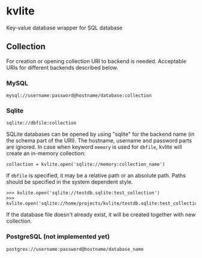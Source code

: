 # kvlite

Key-value database wrapper for SQL database

## Collection

For creation or opening collection URI to backend is needed. Acceptable URIs for different backends described below.

### MySQL

```
mysql://username:password@hostname/database:collection
```

### Sqlite

```
sqlite://dbfile:collection
```

SQLite databases can be opened by using "sqlite" for the backend name (in the schema part of the URI). The hostname, username and password parts are ignored. In case when keyword `memory` is used for `dbfile`, kvlite will create an in-memory collection:
```
collection = kvlite.open('sqlite://memory:collection_name')
```
If `dbfile` is specified, it may be a relative path or an absolute path. Paths should be specified in the system dependent style. 
```
>>> kvlite.open('sqlite://testdb.sqlite:test_collection')
>>> kvlite.open('sqlite://home/projects/kvlite/testdb.sqlite:test_collection')
```
If the database file doesn't already exist, it will be created together with new collection. 


### PostgreSQL (not implemented yet)
```
postgres://username:password@hostname/database_name
```
